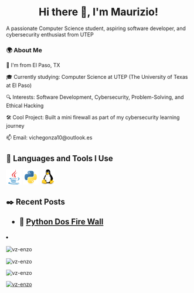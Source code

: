 <h1 align = "center">Hi there 👋, I'm Maurizio!</h1>
<p>A passionate Computer Science student, aspiring software developer, and cybersecurity enthusiast from UTEP</p>

### 🌍 **About Me**
<p> 📍 I'm from El Paso, TX</p>
<p> 🎓 Currently studying: Computer Science at UTEP (The University of Texas at El Paso)</p>
<p> 🔍 Interests: Software Development, Cybersecurity, Problem-Solving, and Ethical Hacking</p>
<p> 🛠 Cool Project: Built a mini firewall as part of my cybersecurity learning journey</p>
<p> 📫 Email: vichegonza10@outlook.es</p>

<h2>🚀 Languages and Tools I Use</h2>
<p><a target="_blank" href="https://raw.githubusercontent.com/devicons/devicon/master/icons/java/java-original.svg" style="display: inline-block;"><img src="https://raw.githubusercontent.com/devicons/devicon/master/icons/java/java-original.svg" alt="java" width="42" height="42" /></a>
<a target="_blank" href="https://raw.githubusercontent.com/devicons/devicon/master/icons/python/python-original.svg" style="display: inline-block;"><img src="https://raw.githubusercontent.com/devicons/devicon/master/icons/python/python-original.svg" alt="python" width="42" height="42" /></a>
<a target="_blank" href="https://raw.githubusercontent.com/devicons/devicon/master/icons/linux/linux-original.svg" style="display: inline-block;"><img src="https://raw.githubusercontent.com/devicons/devicon/master/icons/linux/linux-original.svg" alt="linux" width="42" height="42" /></a></p>


<h2> ✒️ Recent Posts
<ul>
  <li>
    🧱 <a target="_blank" href=https://github.com/vz-enzo/Fire-Wall-Dos-Python>
      <p1> Python Dos Fire Wall</p1>
  </ul>
</h2>
      
<li><a target="_blank" href=""></a></li>
<p><img align="center" src="https://github-readme-stats.vercel.app/api?username=vz-enzo&show_icons=true&locale=en" alt="vz-enzo" /></p>
<p><img align="center" src="https://github-readme-streak-stats.herokuapp.com/?user=vz-enzo&" alt="vz-enzo" /></p>
<p><img src="https://github-readme-stats.vercel.app/api/top-langs?username=vz-enzo&show_icons=true&locale=en&layout=compact" alt="vz-enzo" /></p>
<p><a href="https://github.com/ryo-ma/github-profile-trophy"><img src="https://github-profile-trophy.vercel.app/?username=vz-enzo" alt="vz-enzo" /></a></p>
